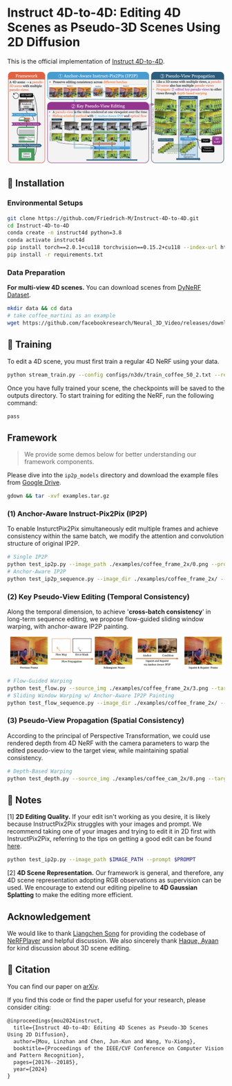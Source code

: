 # Instruct 4D-to-4D: Editing 4D Scenes as Pseudo-3D Scenes Using 2D Diffusion

This is the official implementation of [Instruct 4D-to-4D](https://immortalco.github.io/Instruct-4D-to-4D/).

![Pipeline](./imgs/pipeline.png)

## 🔧 Installation

### Environmental Setups

```bash
git clone https://github.com/Friedrich-M/Instruct-4D-to-4D.git
cd Instruct-4D-to-4D
conda create -n instruct4d python=3.8
conda activate instruct4d
pip install torch==2.0.1+cu118 torchvision==0.15.2+cu118 --index-url https://download.pytorch.org/whl/cu118
pip install -r requirements.txt
```

### Data Preparation

**For multi-view 4D scenes.** You can download scenes from [DyNeRF Dataset](https://github.com/facebookresearch/Neural_3D_Video/releases/tag/v1.0).
```bash
mkdir data && cd data 
# take coffee_martini as an example
wget https://github.com/facebookresearch/Neural_3D_Video/releases/download/v1.0/coffee_martini.zip && unzip coffee_martini.zip
```

## 🚀 Training

To edit a 4D scene, you must first train a regular 4D NeRF using your data.
```bash
python stream_train.py --config configs/n3dv/train_coffee_50_2.txt --render_test 1 
```

Once you have fully trained your scene, the checkpoints will be saved to the outputs directory. To start training for editing the NeRF, run the following command:
```bash
pass
```

## Framework
> We provide some demos below for better understanding our framework components.

Please dive into the `ip2p_models` directory and download the example files from [Google Drive](https://drive.google.com/drive/folders/1...).
```bash
gdown && tar -xvf examples.tar.gz
```

### (1) Anchor-Aware Instruct-Pix2Pix (IP2P)

To enable InsturctPix2Pix simultaneously edit multiple frames and achieve consistency within the same batch, we modify the attention and convolution structure of original IP2P.
```bash
# Single IP2P
python test_ip2p.py --image_path ./examples/coffee_frame_2x/0.png --prompt 'What if it was painted by Van Gogh?' --resize 1024 --steps 20 --guidance_scale 10.5 --image_guidance_scale 1.5
# Anchor-Aware IP2P
python test_ip2p_sequence.py --image_dir ./examples/coffee_frame_2x/ --sequence_length 6 --prompt 'What if it was painted by Van Gogh?' --resize 1024 --steps 20 --guidance_scale 10.5 --image_guidance_scale 1.5
```

### (2) Key Pseudo-View Editing (Temporal Consistency)

Along the temporal dimension, to achieve '**cross-batch consistency**' in long-term sequence editing, we propose flow-guided sliding window warping, with anchor-aware IP2P painting.

![Flow-guided Sliding Window](./imgs/sliding_window.png)

```bash
# Flow-Guided Warping
python test_flow.py --source_img ./examples/coffee_frame_2x/3.png --target_img ./examples/coffee_frame_2x/6.png
# Sliding Window Warping w/ Anchor-Aware IP2P Painting
python test_flow_sequence.py --image_dir ./examples/coffee_frame_2x/ --sequence_length 6 --prompt 'What if it was painted by Van Gogh?' --resize 1024 --guidance_scale 10.5 --image_guidance_scale 1.5 --painting_diffusion_steps 5 --painting_num_train_timesteps 600
```

### (3) Pseudo-View Propagation (Spatial Consistency)

According to the principal of Perspective Transformation, we could use rendered depth from 4D NeRF with the camera parameters to warp the edited pseudo-view to the target view, while maintaining spatial consistency.

```bash
# Depth-Based Warping
python test_depth.py --source_img ./examples/coffee_cam_2x/0.png --target_img ./examples/coffee_cam_2x/1.png --prompt 'What if it was painted by Van Gogh?' --guidance_scale 10.5 --image_guidance_scale 1.5 --pts_path ./examples/pts_0.pt --warp_path ./examples/warp_0.pt
```

## 📂 Notes

[1] **2D Editing Quality.** If your edit isn't working as you desire, it is likely because InstructPix2Pix struggles with your images and prompt. We recommend taking one of your images and trying to edit it in 2D first with InstructPix2Pix, referring to the tips on getting a good edit can be found [here](https://github.com/timothybrooks/instruct-pix2pix#tips).
```bash
python test_ip2p.py --image_path $IMAGE_PATH --prompt $PROMPT
```

[2] **4D Scene Representation.** Our framework is general, and therefore, any 4D scene representation adopting RGB observations as supervision can be used. We encourage to extend our editing pipeline to **4D Gaussian Splatting** to make the editing more efficient.

## Acknowledgement

We would like to thank [Liangchen Song](https://lsongx.github.io/index.html) for providing the codebase of [NeRFPlayer](https://lsongx.github.io/projects/nerfplayer.html) and helpful discussion. We also sincerely thank [Haque, Ayaan](https://www.ayaanzhaque.me/) for kind discussion about 3D scene editing.

## 📝 Citation

You can find our paper on [arXiv](https://arxiv.org/abs/2406.09402).

If you find this code or find the paper useful for your research, please consider citing:

```
@inproceedings{mou2024instruct,
  title={Instruct 4D-to-4D: Editing 4D Scenes as Pseudo-3D Scenes Using 2D Diffusion},
  author={Mou, Linzhan and Chen, Jun-Kun and Wang, Yu-Xiong},
  booktitle={Proceedings of the IEEE/CVF Conference on Computer Vision and Pattern Recognition},
  pages={20176--20185},
  year={2024}
}
```